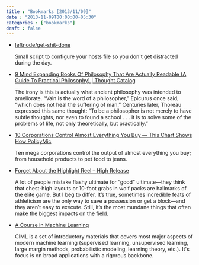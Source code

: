 ```yaml
---
title : "Bookmarks [2013/11/09]"
date : "2013-11-09T00:00:00+05:30"
categories : ["bookmarks"]
draft : false
---
```


-   [leftnode/get-shit-done](https://github.com/leftnode/get-shit-done)

    Small script to configure your hosts file so you don't get
    distracted during the day.

-   [9 Mind Expanding Books Of Philosophy That Are Actually Readable (A Guide To Practical Philosophy) | Thought Catalog](http://thoughtcatalog.com/ryan-holiday/2013/11/practical-philosophy/)

    The irony is this is actually what ancient philosophy was intended
    to ameliorate. “Vain is the word of a philosopher,” Epicurus once
    said, “which does not heal the suffering of man.” Centuries later,
    Thoreau expressed this same thought: “To be a philosopher is not
    merely to have subtle thoughts, nor even to found a school . . . it
    is to solve some of the problems of life, not only theoretically,
    but practically.”

-   [10 Corporations Control Almost Everything You Buy — This Chart Shows How   PolicyMic](http://www.policymic.com/articles/71255/10-corporations-control-almost-everything-you-buy-this-chart-shows-how)

    Ten mega corporations control the output of almost everything you
    buy; from household products to pet food to jeans.

-   [Forget About the Highlight Reel – High Release](http://high-release.org/issues/issue-no-2-world-games/forget-about-the-highlight-reel/)

    A lot of people mistake flashy ultimate for “good” ultimate—they
    think that chest-high layouts or 10-foot grabs in wolf packs are
    hallmarks of the elite game. But I beg to differ. It’s true,
    sometimes incredible feats of athleticism are the only way to save a
    possession or get a block—and they aren’t easy to execute. Still,
    it’s the most mundane things that often make the biggest impacts on
    the field.

-   [A Course in Machine Learning](http://ciml.info/)

    CIML is a set of introductory materials that covers most major
    aspects of modern machine learning (supervised learning,
    unsupervised learning, large margin methods, probabilistic modeling,
    learning theory, etc.). It's focus is on broad applications with a
    rigorous backbone.
